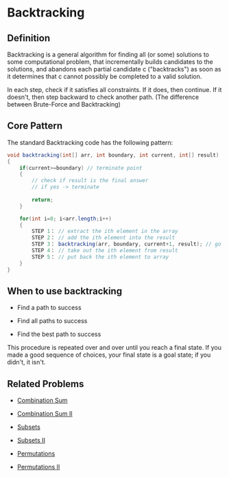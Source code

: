 # Backtracking

## Definition
Backtracking is a general algorithm for finding all (or some) solutions to some computational problem, that incrementally builds candidates to the solutions, and abandons each partial candidate c ("backtracks") as soon as it determines that c cannot possibly be completed to a valid solution.

In each step, check if it satisfies all constraints. If it does, then continue. If it doesn't, then step backward to check another path. (The difference between Brute-Force and Backtracking)

## Core Pattern
The standard Backtracking code has the following pattern:

```Java
void backtracking(int[] arr, int boundary, int current, int[] result)
{
    if(current>=boundary) // terminate point
    {
        // check if result is the final answer
        // if yes -> terminate
        
        return;
    } 

    for(int i=0; i<arr.length;i++)
    {
        STEP 1： // extract the ith element in the array
        STEP 2： // add the ith element into the result
        STEP 3： backtracking(arr, boundary, current+1, result); // go deeper
        STEP 4： // take out the ith element from result
        STEP 5： // put back the ith element to array
    }     
}    
```

## When to use backtracking

* Find a path to success

* Find all paths to success

* Find the best path to success

This procedure is repeated over and over until you reach a final state. If you made a good sequence of choices, your final state is a goal state; if you didn't, it isn't.

## Related Problems

* [Combination Sum](combination-sum.md)

* [Combination Sum II](combination-sum2.md)

* [Subsets](subsets.md)

* [Subsets II](subsets2.md)

* [Permutations](permutations.md)

* [Permutations II](permutations2.md)


